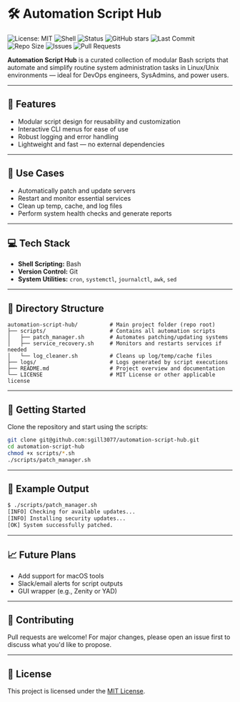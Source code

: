 # 🛠️ Automation Script Hub

![License: MIT](https://img.shields.io/badge/License-MIT-blue.svg)
![Shell](https://img.shields.io/badge/Shell-Bash-blue)
![Status](https://img.shields.io/badge/status-active-brightgreen)
![GitHub stars](https://img.shields.io/github/stars/sgill3077/automation-script-hub?style=social)
![Last Commit](https://img.shields.io/github/last-commit/sgill3077/automation-script-hub)
![Repo Size](https://img.shields.io/github/repo-size/sgill3077/automation-script-hub)
![Issues](https://img.shields.io/github/issues/sgill3077/automation-script-hub)
![Pull Requests](https://img.shields.io/github/issues-pr/sgill3077/automation-script-hub)

**Automation Script Hub** is a curated collection of modular Bash scripts that automate and simplify routine system administration tasks in Linux/Unix environments — ideal for DevOps engineers, SysAdmins, and power users.

---

## 🔧 Features

- Modular script design for reusability and customization  
- Interactive CLI menus for ease of use  
- Robust logging and error handling  
- Lightweight and fast — no external dependencies  

---

## 🚀 Use Cases

- Automatically patch and update servers  
- Restart and monitor essential services  
- Clean up temp, cache, and log files  
- Perform system health checks and generate reports  

---

## 💻 Tech Stack

- **Shell Scripting:** Bash  
- **Version Control:** Git  
- **System Utilities:** `cron`, `systemctl`, `journalctl`, `awk`, `sed`  

---

## 📁 Directory Structure

```
automation-script-hub/          # Main project folder (repo root)
├── scripts/                    # Contains all automation scripts
│   ├── patch_manager.sh        # Automates patching/updating systems
│   ├── service_recovery.sh     # Monitors and restarts services if needed
│   └── log_cleaner.sh          # Cleans up log/temp/cache files
├── logs/                       # Logs generated by script executions
├── README.md                   # Project overview and documentation
└── LICENSE                     # MIT License or other applicable license
```

---

## 📌 Getting Started

Clone the repository and start using the scripts:

```bash
git clone git@github.com:sgill3077/automation-script-hub.git
cd automation-script-hub
chmod +x scripts/*.sh
./scripts/patch_manager.sh
```

---

## 🧪 Example Output

```bash
$ ./scripts/patch_manager.sh
[INFO] Checking for available updates...
[INFO] Installing security updates...
[OK] System successfully patched.
```

---

## 📈 Future Plans

- Add support for macOS tools  
- Slack/email alerts for script outputs  
- GUI wrapper (e.g., Zenity or YAD)  

---

## 🤝 Contributing

Pull requests are welcome! For major changes, please open an issue first to discuss what you'd like to propose.

---

## 📄 License

This project is licensed under the [MIT License](./LICENSE).
